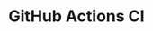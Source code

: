 # GitHub Actions CI








































































































































































































































































































































































































































































































































































































































































































































































































































































































































































































































































































































































































































































































































































































































































































































































































































































































































































































































































































































































































































































































































































































































































































































































































































































































































































































































































































































































































































































































































































































































































































































































































































































































































